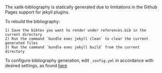 The xaitk-bibliography is statically generated due to limitations in the Github Pages support for jekyll plugins.

To rebuild the bibliography:

	1) Save the bibtex you want to render under references.bib in the current directory
	2) Run the command `bundle exec jekyll clean` to clear the current generated files
	3) Run the command `bundle exec jekyll build` from the current directory

To configure bibliography generation, edit `_config.yml` in accordance with desired settings,
as found [here](https://github.com/inukshuk/jekyll-scholar)